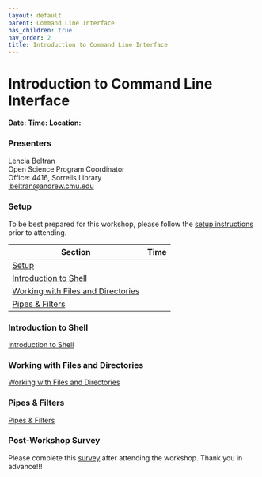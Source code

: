 ```yaml
---
layout: default
parent: Command Line Interface
has_children: true
nav_order: 2
title: Introduction to Command Line Interface
---
```


# Introduction to Command Line Interface

**Date:** 
**Time:** 
**Location:** 

### Presenters
Lencia Beltran <a href='https://github.com/lenciabeltran' target='_blank'><img src='../content/img/GitHub-Mark-custom.svg' style='width:15px; padding:0; border:none !important;'></a>  
Open Science Program Coordinator  
Office: 4416, Sorrells Library  
[lbeltran@andrew.cmu.edu](mailto:lbeltran@andrew.cmu.edu)

### Setup
To be best prepared for this workshop, please follow the [setup instructions](../setup)
prior to attending.

| Section  | Time |
| ------------- | ------------- |
| [Setup](setup.md)  |   |
| [Introduction to Shell](01_intro_to_shell.md) |   |
| [Working with Files and Directories](02_files_direc.md)  |  |
| [Pipes & Filters](03-pipes-filters.md)  |   |

### Introduction to Shell
[Introduction to Shell](01_intro_to_shell.md)
### Working with Files and Directories
[Working with Files and Directories](02_files_direc.md)
### Pipes & Filters
[Pipes & Filters](03-pipes-filters.md)
### Post-Workshop Survey

Please complete this [survey]()
after attending the workshop. Thank you in advance!!!
